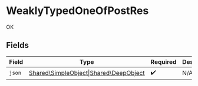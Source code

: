 # WeaklyTypedOneOfPostRes

OK


## Fields

| Field                                                                                  | Type                                                                                   | Required                                                                               | Description                                                                            |
| -------------------------------------------------------------------------------------- | -------------------------------------------------------------------------------------- | -------------------------------------------------------------------------------------- | -------------------------------------------------------------------------------------- |
| `json`                                                                                 | [Shared\SimpleObject\|Shared\DeepObject](../../Models/Shared/WeaklyTypedOneOfObject.md) | :heavy_check_mark:                                                                     | N/A                                                                                    |